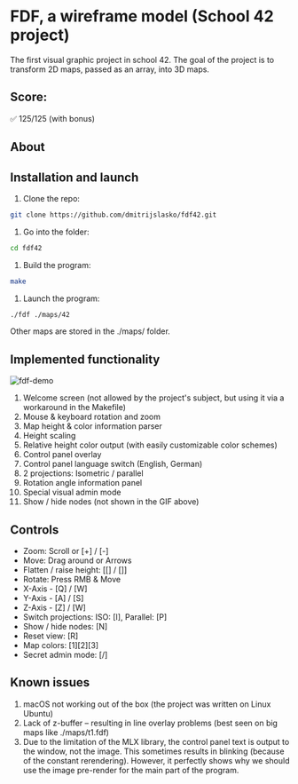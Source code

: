 # FDF, a wireframe model (School 42 project)
The first visual graphic project in school 42.
The goal of the project is to transform 2D maps, passed as an array, into 3D maps.

## Score:
✅ 125/125 (with bonus)

## About

## Installation and launch
1. Clone the repo: 
```bash
git clone https://github.com/dmitrijslasko/fdf42.git
```
1. Go into the folder:
```bash
cd fdf42
```
1. Build the program:
```bash
make
```
1. Launch the program: 
```bash
./fdf ./maps/42
```
Other maps are stored in the ./maps/ folder.

## Implemented functionality
![fdf-demo](https://github.com/dmitrijslasko/42-assets/blob/d9ae0a69c1fc9aea10fa920e7ee1ba405123e805/fdf/dmlasko-fdf-demo-v2.gif?raw=true)
1. Welcome screen (not allowed by the project's subject, but using it via a workaround in the Makefile)
1. Mouse & keyboard rotation and zoom
1. Map height & color information parser
1. Height scaling
1. Relative height color output (with easily customizable color schemes)
1. Control panel overlay
1. Control panel language switch (English, German)
1. 2 projections: Isometric / parallel
1. Rotation angle information panel
1. Special visual admin mode
1. Show / hide nodes (not shown in the GIF above)

## Controls
* Zoom: Scroll or [+] / [-]
* Move: Drag around or Arrows
* Flatten / raise height: [\[] / [\]]
* Rotate: Press RMB & Move
* X-Axis - [Q] / [W]
* Y-Axis - [A] / [S]
* Z-Axis - [Z] / [W]
* Switch projections: ISO: [I], Parallel: [P]
* Show / hide nodes: [N]
* Reset view: [R]
* Map colors: [1][2][3]
* Secret admin mode: [/]

## Known issues
1. macOS not working out of the box (the project was written on Linux Ubuntu)
1. Lack of z-buffer – resulting in line overlay problems (best seen on big maps like ./maps/t1.fdf)
1. Due to the limitation of the MLX library, the control panel text is output to the window, not the image.
This sometimes results in blinking (because of the constant rerendering).
However, it perfectly shows why we should use the image pre-render for the main part of the program.